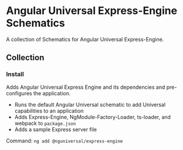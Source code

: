 # Angular Universal Express-Engine Schematics
A collection of Schematics for Angular Universal Express-Engine.

## Collection

### Install
Adds Angular Universal Express Engine and its dependencies and pre-configures the application. 

- Runs the default Angular Universal schematic to add Universal capabilities to an application
- Adds Express-Engine, NgModule-Factory-Loader, ts-loader, and webpack to `package.json`
- Adds a sample Express server file

Command: `ng add @nguniversal/express-engine`